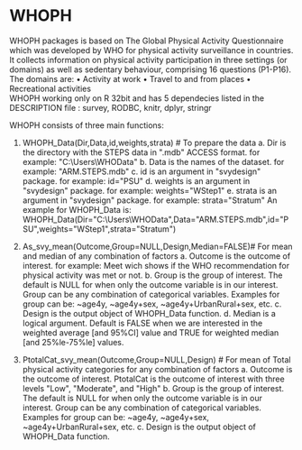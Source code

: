 # WHOPH
WHOPH packages is based on The Global Physical Activity Questionnaire which was developed by WHO for physical activity surveillance in countries. It collects information on physical
activity participation in three settings (or domains) as well as sedentary behaviour, comprising 16 questions (P1-P16). The domains are:
• Activity at work
• Travel to and from places
• Recreational activities    
WHOPH working only on R 32bit and has 5 dependecies listed in the DESCRIPTION file : survey, RODBC, knitr, dplyr, stringr

WHOPH consists of three main functions:
1. WHOPH_Data(Dir,Data,id,weights,strata) # To prepare the data
    a. Dir is the directory with the STEPS data in ".mdb" ACCESS format. for example: "C:\\Users\\WHOData"
    b. Data is the names of the dataset. for example: "ARM.STEPS.mdb"
    c. id is an argument in "svydesign" package. for example: id="PSU"
    d. weights is an argument in "svydesign" package. for example: weights="WStep1"
    e. strata is an argument in "svydesign" package. for example: strata="Stratum"
An example for WHOPH_Data is:
      WHOPH_Data(Dir="C:\\Users\\WHOData",Data="ARM.STEPS.mdb",id="PSU",weights="WStep1",strata="Stratum")
      
2. As_svy_mean(Outcome,Group=NULL,Design,Median=FALSE)# For mean and median of any combination of factors
    a. Outcome is the outcome of interest. for example: Meet wich shows if the WHO recommendation for physical activity was met or not.
    b. Group is the group of interest. The default is NULL for when only the outcome variable is in our interest. Group can be any combination of categorical variables.
       Examples for group can be: ~age4y, ~age4y+sex, ~age4y+UrbanRural+sex, etc.
    c. Design is the output object of WHOPH_Data function.
    d. Median is a logical argument. Default is FALSE when we are interested in the weighted average [and 95%CI] value and TRUE for weighted median [and 25%le-75%le] values. 
 
3. PtotalCat_svy_mean(Outcome,Group=NULL,Design) # For mean of Total physical activity categories for any combination of factors
    a. Outcome is the outcome of interest. PtotalCat is the outcome of interest with three levels "Low", "Moderate", and "High"
    b. Group is the group of interest. The default is NULL for when only the outcome variable is in our interest. Group can be any combination of categorical variables.
       Examples for group can be: ~age4y, ~age4y+sex, ~age4y+UrbanRural+sex, etc.
    c. Design is the output object of WHOPH_Data function.
